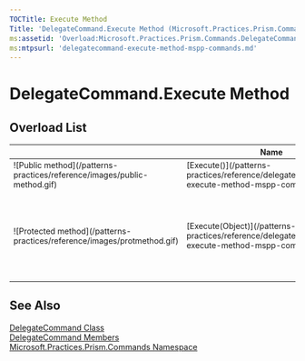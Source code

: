 ```yaml
---
TOCTitle: Execute Method
Title: 'DelegateCommand.Execute Method (Microsoft.Practices.Prism.Commands)'
ms:assetid: 'Overload:Microsoft.Practices.Prism.Commands.DelegateCommand.Execute'
ms:mtpsurl: 'delegatecommand-execute-method-mspp-commands.md'
---
```



# DelegateCommand.Execute Method

## Overload List

<table>
<thead>
<tr class="header">
<th> </th>
<th>Name</th>
<th>Description</th>
</tr>
</thead>
<tbody>
<tr class="odd">
<td>![Public method](/patterns-practices/reference/images/public-method.gif)</td>
<td>[Execute()](/patterns-practices/reference/delegatecommand-execute-method-mspp-commands)</td>
<td><div class="summary">
Executes the command.
</div></td>
</tr>
<tr class="even">
<td>![Protected method](/patterns-practices/reference/images/protmethod.gif)</td>
<td>[Execute(Object)](/patterns-practices/reference/delegatecommandbase-execute-method-mspp-commands)</td>
<td><div class="summary">
Executes the command with the provided parameter by invoking the [Action&lt;T&gt;](http://msdn2.microsoft.com/en-us/library/018hxwa8) supplied during construction.
</div>
(Inherited from [DelegateCommandBase](/patterns-practices/reference/delegatecommandbase-class-mspp-commands).)</td>
</tr>
</tbody>
</table>

## See Also

[DelegateCommand Class](/patterns-practices/reference/delegatecommand-class-mspp-commands)  
[DelegateCommand Members](/patterns-practices/reference/delegatecommand-members-mspp-commands)  
[Microsoft.Practices.Prism.Commands Namespace](/patterns-practices/reference/mspp-commands-namespace)
